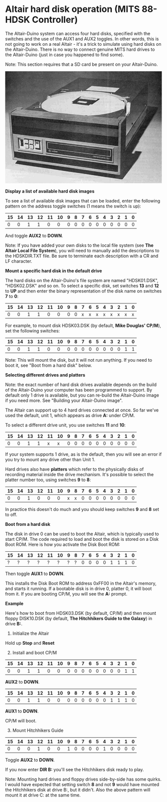 # Altair hard disk operation (MITS 88-HDSK Controller)

The Altair-Duino system can access four hard disks, specified with the switches and the use of the AUX1 and AUX2 toggles. In other words, this is not going to work on a real Altair - it's a trick to simulate using hard disks on the Altair-Duino. There is no way to connect genuine MITS hard drives to the Altair-Duino (just in case you happened to find some).

Note: This section requires that a SD card be present on your Altair-Duino. 



![An Altair hard drive system from MITS](images/altair-HDSK.jpg)

**Display a list of available hard disk images**

To see a list of available disk images that can be loaded, enter the following pattern on the address toggle switches (1 means the switch is up):

| 15 | 14 | 13 | 12 | 11 | 10 | 9 |  8 | 7 | 6 | 5 | 4 | 3 | 2 | 1 | 0 |
|----|----|----|----|----|----|---|----|---|---|---|---|---|---|---|---|
| 0  | 0  | 1  | 1  | 0  | 0  | 0 | 0  | 0 | 0 | 0 | 0 | 0 | 0 | 0 | 0 |

And toggle **AUX2** to **DOWN**.

Note: If you have added your own disks to the local file system (see **The Altair Local File System**), you will need to manually add the descriptions to the HDSKDIR.TXT file. Be sure to terminate each description with a CR and LF character.

**Mount a specific hard disk in the default drive**

The hard disks on the Altair-Duino's file system are named "HDSK01.DSK", "HDSK02.DSK" and so on.  To select a specific disk, set switches **13** and **12** to **UP** and then enter the binary representation of the disk name on switches **7** to **0**:


| 15 | 14 | 13 | 12 | 11 | 10 | 9 |  8 | 7 | 6 | 5 | 4 | 3 | 2 | 1 | 0 |
|----|----|----|----|----|----|---|----|---|---|---|---|---|---|---|---|
| 0  | 0  | 1  | 1  | 0  | 0  | 0 | 0  | x | x | x | x | x | x | x | x |

For example, to mount disk HDSK03.DSK (by default, **Mike Douglas' CP/M**), set the following switches:

| 15 | 14 | 13 | 12 | 11 | 10 | 9 |  8 | 7 | 6 | 5 | 4 | 3 | 2 | 1 | 0 |
|----|----|----|----|----|----|---|----|---|---|---|---|---|---|---|---|
| 0  | 0  | 1  | 1  | 0  | 0  | 0 | 0  | 0 | 0 | 0 | 0 | 0 | 0 | 1 | 1 |

Note: This will mount the disk, but it will not run anything. If you need to boot it, see "Boot from a hard disk" below.

**Selecting different drives and platters**

Note: the exact number of hard disk drives available depends on the build of the Altair-Duino your computer has been programmed to support. By default only 1 drive is available, but you can re-build the Altair-Duino image if you need more. See "Building your Altair-Duino image".

The Altair can support up to 4 hard drives connected at once. So far we've used the default, unit 1, which appears as drive **A:** under CP/M.

To select a different drive unit, you use switches **11** and **10**:

| 15 | 14 | 13 | 12 | 11 | 10 | 9 |  8 | 7 | 6 | 5 | 4 | 3 | 2 | 1 | 0 |
|----|----|----|----|----|----|---|----|---|---|---|---|---|---|---|---|
| 0  | 0  | 1  | 1  | x  | x  | 0 | 0  | 0 | 0 | 0 | 0 | 0 | 0 | 0 | 0 |

If your system supports 1 drive, as is the default, then you will see an error if you try to mount any drive other than Unit 1.

Hard drives also have **platters** which refer to the physically disks of recording material inside the drive mechanism. It's possible to select the platter number too, using switches **9** to **8**:

| 15 | 14 | 13 | 12 | 11 | 10 | 9 |  8 | 7 | 6 | 5 | 4 | 3 | 2 | 1 | 0 |
|----|----|----|----|----|----|---|----|---|---|---|---|---|---|---|---|
| 0  | 0  | 1  | 0  | 0  | 0  | x | x  | 0 | 0 | 0 | 0 | 0 | 0 | 0 | 0 |

In practice this doesn't do much and you should keep switches **9** and **8** set to off.

**Boot from a hard disk**

The disk in drive 0 can be used to boot the Altair, which is typically used to start CP/M. The code required to load and boot the disk is stored on a Disk Boot ROM. Here is how you activate the Disk Boot ROM:

| 15 | 14 | 13 | 12 | 11 | 10 | 9 |  8 | 7 | 6 | 5 | 4 | 3 | 2 | 1 | 0 |
|----|----|----|----|----|----|---|----|---|---|---|---|---|---|---|---|
| ?  | ?  | ?  | ?  | ?  | ?  | ?  | ? | 0 | 0 | 0 | 0 | 1 | 1 | 1 | 0 |

Then toggle **AUX1** to **DOWN**.

This installs the Disk Boot ROM to address 0xFF00 in the Altair's memory, and starts it running. If a bootable disk is in drive 0, platter 0, it will boot from it. If you are booting CP/M, you will see the **A:** prompt.

**Example**

Here's how to boot from HDSK03.DSK (by default, CP/M) and then mount floppy DISK10.DSK (by default, **The Hitchhikers Guide to the Galaxy**) in drive **B:**.

1. Initialize the Altair

Hold up **Stop** and **Reset**

2. Install and boot CP/M

| 15 | 14 | 13 | 12 | 11 | 10 | 9 |  8 | 7 | 6 | 5 | 4 | 3 | 2 | 1 | 0 |
|----|----|----|----|----|----|---|----|---|---|---|---|---|---|---|---|
| 0  | 0  | 1  | 1  | 0  | 0  | 0 | 0  | 0 | 0 | 0 | 0 | 0 | 0 | 1 | 1 |

**AUX2** to **DOWN**.

| 15 | 14 | 13 | 12 | 11 | 10 | 9 |  8 | 7 | 6 | 5 | 4 | 3 | 2 | 1 | 0 |
|----|----|----|----|----|----|---|----|---|---|---|---|---|---|---|---|
| 0  | 0  | 1  | 1  | 0  | 0  | 0 | 0  | 0 | 0 | 0 | 0 | 1 | 1 | 1 | 0 |

**AUX1** to **DOWN**.

CP/M will boot.

3. Mount Hitchhikers Guide

| 15 | 14 | 13 | 12 | 11 | 10 | 9 |  8 | 7 | 6 | 5 | 4 | 3 | 2 | 1 | 0 |
|----|----|----|----|----|----|---|----|---|---|---|---|---|---|---|---|
| 0  | 0  | 0  | 1  | 0  | 0  | 1 | 0  | 0 | 0 | 0 | 1 | 0 | 0 | 0 | 0 |

Toggle **AUX2** to **DOWN**.

If you now enter **DIR B:** you'll see the Hitchhikers disk ready to play.

Note: Mounting hard drives and floppy drives side-by-side has some quirks. I would have expected that setting switch **8** and not **9** would have mounted the Hitchhikers disk at drive B:, but it didn't. Also the above pattern will mount it at drive C: at the same time.

